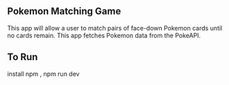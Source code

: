 ## Pokemon Matching Game

This app will allow a user to match pairs of face-down Pokemon cards until no cards remain. This app fetches Pokemon data from the PokeAPI.

## To Run

install npm , npm run dev
